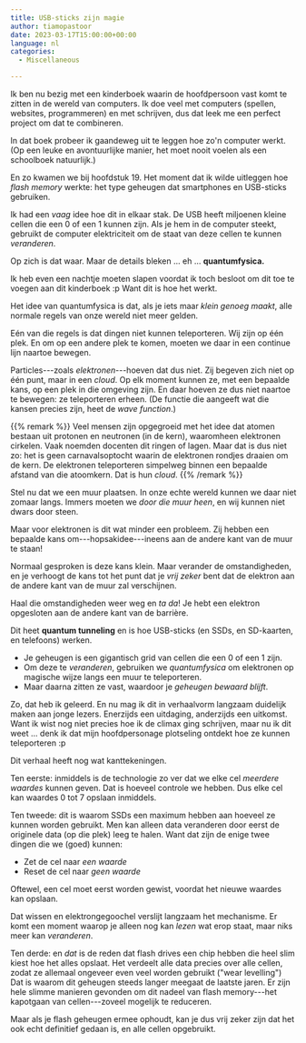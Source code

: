```yaml
---
title: USB-sticks zijn magie
author: tiamopastoor
date: 2023-03-17T15:00:00+00:00
language: nl
categories:
  - Miscellaneous

---
```

Ik ben nu bezig met een kinderboek waarin de hoofdpersoon vast komt te zitten in de wereld van computers. Ik doe veel met computers (spellen, websites, programmeren) en met schrijven, dus dat leek me een perfect project om dat te combineren.

In dat boek probeer ik gaandeweg uit te leggen hoe zo'n computer werkt. (Op een leuke en avontuurlijke manier, het moet nooit voelen als een schoolboek natuurlijk.)

En zo kwamen we bij hoofdstuk 19. Het moment dat ik wilde uitleggen hoe _flash memory_ werkte: het type geheugen dat smartphones en USB-sticks gebruiken.

Ik had een _vaag_ idee hoe dit in elkaar stak. De USB heeft miljoenen kleine cellen die een 0 of een 1 kunnen zijn. Als je hem in de computer steekt, gebruikt de computer elektriciteit om de staat van deze cellen te kunnen _veranderen_.

Op zich is dat waar. Maar de details bleken ... eh ... **quantumfysica.**

Ik heb even een nachtje moeten slapen voordat ik toch besloot om dit toe te voegen aan dit kinderboek :p Want dit is hoe het werkt.

Het idee van quantumfysica is dat, als je iets maar _klein genoeg maakt_, alle normale regels van onze wereld niet meer gelden.

Eén van die regels is dat dingen niet kunnen teleporteren. Wij zijn op één plek. En om op een andere plek te komen, moeten we daar in een continue lijn naartoe bewegen.

Particles---zoals _elektronen_---hoeven dat dus niet. Zij begeven zich niet op één punt, maar in een _cloud_. Op elk moment kunnen ze, met een bepaalde kans, op een plek in die omgeving zijn. En daar hoeven ze dus niet naartoe te bewegen: ze teleporteren erheen. (De functie die aangeeft wat die kansen precies zijn, heet de _wave function_.)

{{% remark %}}
Veel mensen zijn opgegroeid met het idee dat atomen bestaan uit protonen en neutronen (in de kern), waaromheen elektronen cirkelen. Vaak noemden docenten dit ringen of lagen. Maar dat is dus niet zo: het is geen carnavalsoptocht waarin de elektronen rondjes draaien om de kern. De elektronen teleporteren simpelweg binnen een bepaalde afstand van die atoomkern. Dat is hun _cloud_.
{{% /remark %}}

Stel nu dat we een muur plaatsen. In onze echte wereld kunnen we daar niet zomaar langs. Immers moeten we _door die muur heen_, en wij kunnen niet dwars door steen.

Maar voor elektronen is dit wat minder een probleem. Zij hebben een bepaalde kans om---hopsakidee---ineens aan de andere kant van de muur te staan! 

Normaal gesproken is deze kans klein. Maar verander de omstandigheden, en je verhoogt de kans tot het punt dat je _vrij zeker_ bent dat de elektron aan de andere kant van de muur zal verschijnen.

Haal die omstandigheden weer weg en _ta da_! Je hebt een elektron opgesloten aan de andere kant van de barrière.

Dit heet **quantum tunneling** en is hoe USB-sticks (en SSDs, en SD-kaarten, en telefoons) werken.

  * Je geheugen is een gigantisch grid van cellen die een 0 of een 1 zijn.
  * Om deze te _veranderen_, gebruiken we _quantumfysica_ om elektronen op magische wijze langs een muur te teleporteren.
  * Maar daarna zitten ze vast, waardoor je _geheugen bewaard blijft_.

Zo, dat heb ik geleerd. En nu mag ik dit in verhaalvorm langzaam duidelijk maken aan jonge lezers. Enerzijds een uitdaging, anderzijds een uitkomst. Want ik wist nog niet precies hoe ik de climax ging schrijven, maar nu ik dit weet ... denk ik dat mijn hoofdpersonage plotseling ontdekt hoe ze kunnen teleporteren :p

Dit verhaal heeft nog wat kanttekeningen.

Ten eerste: inmiddels is de technologie zo ver dat we elke cel _meerdere waardes_ kunnen geven. Dat is hoeveel controle we hebben. Dus elke cel kan waardes 0 tot 7 opslaan inmiddels.

Ten tweede: dit is waarom SSDs een maximum hebben aan hoeveel ze kunnen worden gebruikt. Men kan alleen data veranderen door eerst de originele data (op die plek) leeg te halen. Want dat zijn de enige twee dingen die we (goed) kunnen:

  * Zet de cel naar _een waarde_
  * Reset de cel naar _geen waarde_

Oftewel, een cel moet eerst worden gewist, voordat het nieuwe waardes kan opslaan.

Dat wissen en elektrongegoochel verslijt langzaam het mechanisme. Er komt een moment waarop je alleen nog kan _lezen_ wat erop staat, maar niks meer kan _veranderen_. 

Ten derde: en _dat_ is de reden dat flash drives een chip hebben die heel slim kiest hoe het alles opslaat. Het verdeelt alle data precies over alle cellen, zodat ze allemaal ongeveer even veel worden gebruikt ("wear levelling") Dat is waarom dit geheugen steeds langer meegaat de laatste jaren. Er zijn hele slimme manieren gevonden om dit nadeel van flash memory---het kapotgaan van cellen---zoveel mogelijk te reduceren. 

Maar als je flash geheugen ermee ophoudt, kan je dus vrij zeker zijn dat het ook echt definitief gedaan is, en alle cellen opgebruikt.